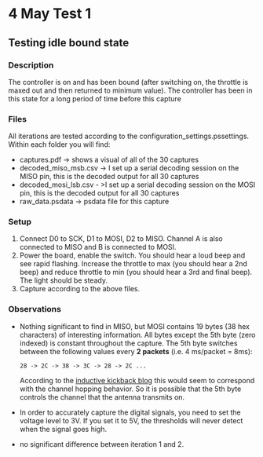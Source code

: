 # 4 May Test 1

## Testing idle bound state

### Description

The controller is on and has been bound (after switching on, the throttle is maxed out and then returned to minimum value). The controller has been in this state for a long period of time before this capture

### Files

All iterations are tested according to the configuration_settings.pssettings. Within each folder you will find:

- captures.pdf -> shows a visual of all of the 30 captures
- decoded_miso_msb.csv -> I set up a serial decoding session on the MISO pin, this is the decoded output for all 30 captures
- decoded_mosi_lsb.csv - >I set up a serial decoding session on the MOSI pin, this is the decoded output for all 30 captures
- raw_data.psdata -> psdata file for this capture

### Setup

1. Connect D0 to SCK, D1 to MOSI, D2 to MISO. Channel A is also connected to MISO and B is connected to MOSI. 
2. Power the board, enable the switch. You should hear a loud beep and see rapid flashing. Increase the throttle to max (you should hear a 2nd beep) and reduce throttle to min (you should hear a 3rd and final beep). The light should be steady.
3. Capture according to the above files.

### Observations

- Nothing significant to find in MISO, but MOSI contains 19 bytes (38 hex characters) of interesting information. All bytes except the 5th byte (zero indexed) is constant throughout the capture. The 5th byte switches between the following values every **2 packets** (i.e. 4 ms/packet = 8ms):

  ```
  28 -> 2C -> 38 -> 3C -> 28 -> 2C ...
  ```

  According to the [inductive kickback blog](http://inductivekickback.blogspot.com/2015/11/) this would seem to correspond with the channel hopping behavior. So it is possible that the 5th byte controls the channel that the antenna transmits on. 

- In order to accurately capture the digital signals, you need to set the voltage level to 3V. If you set it to 5V, the thresholds will never detect when the signal goes high. 

- no significant difference between iteration 1 and 2.

